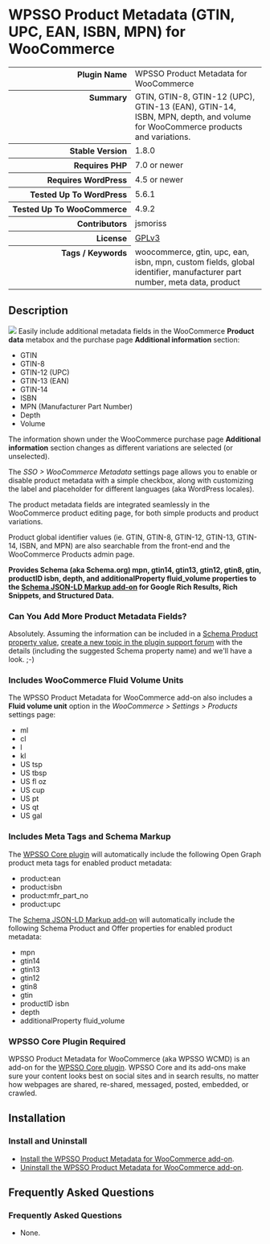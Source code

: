 <h1>WPSSO Product Metadata (GTIN, UPC, EAN, ISBN, MPN) for WooCommerce</h1>

<table>
<tr><th align="right" valign="top" nowrap>Plugin Name</th><td>WPSSO Product Metadata for WooCommerce</td></tr>
<tr><th align="right" valign="top" nowrap>Summary</th><td>GTIN, GTIN-8, GTIN-12 (UPC), GTIN-13 (EAN), GTIN-14, ISBN, MPN, depth, and volume for WooCommerce products and variations.</td></tr>
<tr><th align="right" valign="top" nowrap>Stable Version</th><td>1.8.0</td></tr>
<tr><th align="right" valign="top" nowrap>Requires PHP</th><td>7.0 or newer</td></tr>
<tr><th align="right" valign="top" nowrap>Requires WordPress</th><td>4.5 or newer</td></tr>
<tr><th align="right" valign="top" nowrap>Tested Up To WordPress</th><td>5.6.1</td></tr>
<tr><th align="right" valign="top" nowrap>Tested Up To WooCommerce</th><td>4.9.2</td></tr>
<tr><th align="right" valign="top" nowrap>Contributors</th><td>jsmoriss</td></tr>
<tr><th align="right" valign="top" nowrap>License</th><td><a href="https://www.gnu.org/licenses/gpl.txt">GPLv3</a></td></tr>
<tr><th align="right" valign="top" nowrap>Tags / Keywords</th><td>woocommerce, gtin, upc, ean, isbn, mpn, custom fields, global identifier, manufacturer part number, meta data, product</td></tr>
</table>

<h2>Description</h2>

<p><img class="readme-icon" src="https://surniaulula.github.io/wpsso-wc-metadata/assets/icon-256x256.png"> Easily include additional metadata fields in the WooCommerce <strong>Product data</strong> metabox and the purchase page <strong>Additional information</strong> section:</p>

<ul>
<li>GTIN</li>
<li>GTIN-8</li>
<li>GTIN-12 (UPC)</li>
<li>GTIN-13 (EAN)</li>
<li>GTIN-14</li>
<li>ISBN</li>
<li>MPN (Manufacturer Part Number)</li>
<li>Depth</li>
<li>Volume</li>
</ul>

<p>The information shown under the WooCommerce purchase page <strong>Additional information</strong> section changes as different variations are selected (or unselected).</p>

<p>The <em>SSO &gt; WooCommerce Metadata</em> settings page allows you to enable or disable product metadata with a simple checkbox, along with customizing the label and placeholder for different languages (aka WordPress locales).</p>

<p>The product metadata fields are integrated seamlessly in the WooCommerce product editing page, for both simple products and product variations.</p>

<p>Product global identifier values (ie. GTIN, GTIN-8, GTIN-12, GTIN-13, GTIN-14, ISBN, and MPN) are also searchable from the front-end and the WooCommerce Products admin page.</p>

<p><strong>Provides Schema (aka Schema.org) mpn, gtin14, gtin13, gtin12, gtin8, gtin, productID isbn, depth, and additionalProperty fluid_volume properties to the <a href="https://wordpress.org/plugins/wpsso-schema-json-ld/">Schema JSON-LD Markup add-on</a> for Google Rich Results, Rich Snippets, and Structured Data.</strong></p>

<h3>Can You Add More Product Metadata Fields?</h3>

<p>Absolutely. Assuming the information can be included in a <a href="https://schema.org/Product">Schema Product property value</a>, <a href="https://wordpress.org/support/plugin/wpsso-wc-metadata/">create a new topic in the plugin support forum</a> with the details (including the suggested Schema property name) and we'll have a look. ;-)</p>

<h3>Includes WooCommerce Fluid Volume Units</h3>

<p>The WPSSO Product Metadata for WooCommerce add-on also includes a <strong>Fluid volume unit</strong> option in the <em>WooCommerce &gt; Settings &gt; Products</em> settings page:</p>

<ul>
<li>ml</li>
<li>cl</li>
<li>l</li>
<li>kl</li>
<li>US tsp</li>
<li>US tbsp</li>
<li>US fl oz</li>
<li>US cup</li>
<li>US pt</li>
<li>US qt</li>
<li>US gal</li>
</ul>

<h3>Includes Meta Tags and Schema Markup</h3>

<p>The <a href="https://wordpress.org/plugins/wpsso/">WPSSO Core plugin</a> will automatically include the following Open Graph product meta tags for enabled product metadata:</p>

<ul>
<li>product:ean</li>
<li>product:isbn</li>
<li>product:mfr_part_no</li>
<li>product:upc</li>
</ul>

<p>The <a href="https://wordpress.org/plugins/wpsso-schema-json-ld/">Schema JSON-LD Markup add-on</a> will automatically include the following Schema Product and Offer properties for enabled product metadata:</p>

<ul>
<li>mpn</li>
<li>gtin14</li>
<li>gtin13</li>
<li>gtin12</li>
<li>gtin8</li>
<li>gtin</li>
<li>productID isbn</li>
<li>depth</li>
<li>additionalProperty fluid_volume</li>
</ul>

<h3>WPSSO Core Plugin Required</h3>

<p>WPSSO Product Metadata for WooCommerce (aka WPSSO WCMD) is an add-on for the <a href="https://wordpress.org/plugins/wpsso/">WPSSO Core plugin</a>. WPSSO Core and its add-ons make sure your content looks best on social sites and in search results, no matter how webpages are shared, re-shared, messaged, posted, embedded, or crawled.</p>


<h2>Installation</h2>

<h3 class="top">Install and Uninstall</h3>

<ul>
<li><a href="https://wpsso.com/docs/plugins/wpsso-wc-metadata/installation/install-the-plugin/">Install the WPSSO Product Metadata for WooCommerce add-on</a>.</li>
<li><a href="https://wpsso.com/docs/plugins/wpsso-wc-metadata/installation/uninstall-the-plugin/">Uninstall the WPSSO Product Metadata for WooCommerce add-on</a>.</li>
</ul>


<h2>Frequently Asked Questions</h2>

<h3 class="top">Frequently Asked Questions</h3>

<ul>
<li>None.</li>
</ul>


